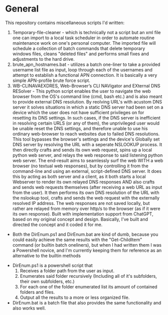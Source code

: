 # General
This repository contains miscellaneous scripts I'd written:
1) Temporary-file-cleaner - which is technically not a script but an xml file one can import to a local task scheduler in order to automate routine maintenance work on one's personal computer. The imported file will schedule a collection of batch commands that delete temporary windows files, cleans "deleted files" and performs small fixes and adjustments to the hard drive.
2) brute_apn_hostnames.bat - utilizes a batch one-liner to take a provided username list file as input, loop through each of the usernames and attempt to establish a functional APN connection. It is basically a very simple APN-profile brute force script.
3) WB-CLINAVAEXDRES, Web-Browser’s CLI NAVigator and EXternal DNS RESolver - This python script enables the user to navigate the web browser from the OS's command line (cmd, bash etc.) and is also meant to provide external DNS resolution. By reolving URL's with acustom DNS server it solves situations in which a static DNS server had been set on a device which the user does not have sufficient privileges on for resetting its DNS settings. In such cases, if the DNS server is inefficient in resolving certain URLS (or any of them), the unprivileged user would be unable reset the DNS settings, and therefore unable to use his ordinary web-browser to reach websites due to failed DNS resolutions. This tool bypasses the browser's settings and the device's Globally set DNS server by resolving the URL with a seperate NSLOOKUP process. It then directly crafts and sends its own web request, spins up a local python web server, and relays the web response to said listening python web server.  The end-result aims to seamlessly surf the web WITH a web browser (no textual web responses), but by controlling it from the command-line and using an external, script-defined DNS server.
It does this by acting as both server and a client, as it both starts a local Webserver to render its own relayed DNS responses AND also crafts and sends web requests themselves (after receiving a web URL as input from the user). It then performs its own DNS resolution of the URL with the nslookup tool, crafts and sends the web request with the externally resolved IP address. The web responses are not saved locally, but rather are relayed from memory over http/s to the browser (as if it were its own response).  Built with implementation support from ChatGPT, based on my original concept and design. Basically, I've built and directed the concept and it coded it for me.
* Both the DirEnum.ps1 and DirEnum.bat are kind of dumb, because you could easily achieve the same results with 
 the "Get-ChildItem" command (or builtin batch oneliners), but when I had written them I was a Powershell 
 novice, and I'm currently keeping them for reference as an alternative to the builtin methods 
- DirEnum.ps1 is a powershell script that
  1) Receives a folder path from the user as input.
  2) Enumerates said folder recursively (Including all of it's subfolders, their own subfolders, etc.)
  3) For each one of the folder enumerated list its amount of contained folders and files.
  4) Output all the results to a more or less organized file. 
- DirEnum.bat is a batch file that also provides the same functionality and also works well. 
  
